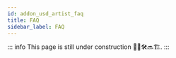 ```yaml
---
id: addon_usd_artist_faq
title: FAQ
sidebar_label: FAQ
---
```


::: info
This page is still under construction 👷🚧🛠️🔜🏗️.
:::